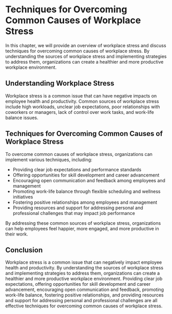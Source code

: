 # Techniques for Overcoming Common Causes of Workplace Stress

In this chapter, we will provide an overview of workplace stress and discuss techniques for overcoming common causes of workplace stress. By understanding the sources of workplace stress and implementing strategies to address them, organizations can create a healthier and more productive workplace environment.

Understanding Workplace Stress
------------------------------

Workplace stress is a common issue that can have negative impacts on employee health and productivity. Common sources of workplace stress include high workloads, unclear job expectations, poor relationships with coworkers or managers, lack of control over work tasks, and work-life balance issues.

Techniques for Overcoming Common Causes of Workplace Stress
-----------------------------------------------------------

To overcome common causes of workplace stress, organizations can implement various techniques, including:

* Providing clear job expectations and performance standards
* Offering opportunities for skill development and career advancement
* Encouraging open communication and feedback among employees and management
* Promoting work-life balance through flexible scheduling and wellness initiatives
* Fostering positive relationships among employees and management
* Providing resources and support for addressing personal and professional challenges that may impact job performance

By addressing these common sources of workplace stress, organizations can help employees feel happier, more engaged, and more productive in their work.

Conclusion
----------

Workplace stress is a common issue that can negatively impact employee health and productivity. By understanding the sources of workplace stress and implementing strategies to address them, organizations can create a healthier and more productive workplace environment. Providing clear job expectations, offering opportunities for skill development and career advancement, encouraging open communication and feedback, promoting work-life balance, fostering positive relationships, and providing resources and support for addressing personal and professional challenges are all effective techniques for overcoming common causes of workplace stress.
